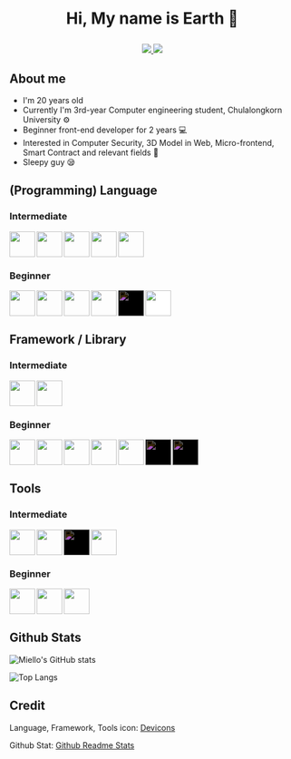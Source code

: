 <h1 align="center">

Hi, My name is Earth :wave:

</h1>

<p align="center">

<a href="mailTo:pisitpong@miello.dev" target="_blank">
    <img src="https://img.shields.io/badge/Gmail-D14836?style=for-the-badge&logo=gmail&logoColor=white" />
</a>

<a href="https://github.com/miello" target="_blank">
    <img src="https://img.shields.io/badge/GitHub-100000?style=for-the-badge&logo=github&logoColor=white" />
</a>

</p>

## About me

- I'm 20 years old
- Currently I'm 3rd-year Computer engineering student, Chulalongkorn University :gear:
- Beginner front-end developer for 2 years :computer:
- Interested in Computer Security, 3D Model in Web, Micro-frontend, Smart Contract and relevant fields :exploding_head:
- Sleepy guy :sleepy:

<link rel="stylesheet" href="https://cdn.jsdelivr.net/gh/devicons/devicon@latest/devicon.min.css">

## (Programming) Language

### Intermediate

<div style="display: flex;gap: 3px;flex-wrap: wrap">

<img src="https://cdn.jsdelivr.net/gh/devicons/devicon/icons/html5/html5-original.svg" width="45" />

<img src="https://cdn.jsdelivr.net/gh/devicons/devicon/icons/css3/css3-original.svg" width="45" />

<img src="https://cdn.jsdelivr.net/gh/devicons/devicon/icons/typescript/typescript-original.svg" width="45" />

<img src="https://cdn.jsdelivr.net/gh/devicons/devicon/icons/javascript/javascript-original.svg" width="45" />

<img src="https://cdn.jsdelivr.net/gh/devicons/devicon/icons/nodejs/nodejs-original.svg" width="45" />

</div>

### Beginner

<div style="display: flex;gap: 3px;flex-wrap: wrap">

<img src="https://cdn.jsdelivr.net/gh/devicons/devicon/icons/python/python-original.svg" width="45" />

<img src="https://cdn.jsdelivr.net/gh/devicons/devicon/icons/go/go-original.svg" width="45" />

<img src="https://cdn.jsdelivr.net/gh/devicons/devicon/icons/cplusplus/cplusplus-original.svg" width="45" />

<img src="https://cdn.jsdelivr.net/gh/devicons/devicon/icons/c/c-original.svg" width="45" />

<img src="https://cdn.jsdelivr.net/gh/devicons/devicon/icons/rust/rust-plain.svg" style="background-color: white; filter: invert(1)" width="45" />

<img src="https://cdn.jsdelivr.net/gh/devicons/devicon/icons/java/java-original.svg" style="background-color: white" width="45" />
    
</div>

## Framework / Library

### Intermediate

<div style="display: flex;gap: 3px;flex-wrap: wrap">

<img src="https://cdn.jsdelivr.net/gh/devicons/devicon/icons/react/react-original.svg" width="45" />

<img src="https://cdn.jsdelivr.net/gh/devicons/devicon/icons/nextjs/nextjs-original.svg" width="45" />

</div>

### Beginner

<div style="display: flex;gap: 3px;flex-wrap: wrap">

<img src="https://cdn.jsdelivr.net/gh/devicons/devicon/icons/svelte/svelte-original.svg" width="45" />

<img src="https://cdn.jsdelivr.net/gh/devicons/devicon/icons/vuejs/vuejs-original.svg" width="45" />

<img src="https://cdn.jsdelivr.net/gh/devicons/devicon/icons/tailwindcss/tailwindcss-plain.svg" width="45" />

<img src="https://cdn.jsdelivr.net/gh/devicons/devicon/icons/nuxtjs/nuxtjs-original.svg" width="45" />
          
<img src="https://cdn.jsdelivr.net/gh/devicons/devicon/icons/nestjs/nestjs-plain.svg" width="45" />

<img src="https://cdn.jsdelivr.net/gh/devicons/devicon/icons/express/express-original.svg" style="background-color: white; filter: invert(1)" width="45" />

<img src="https://cdn.jsdelivr.net/gh/devicons/devicon/icons/flask/flask-original.svg" width="45" style="background-color: white; filter: invert(1)" />

</div>

## Tools

### Intermediate

<div style="display: flex;gap: 3px;flex-wrap: wrap">

<img src="https://cdn.jsdelivr.net/gh/devicons/devicon/icons/vscode/vscode-original.svg" width="45" />

<img src="https://cdn.jsdelivr.net/gh/devicons/devicon/icons/git/git-original.svg" width="45" />

<img src="https://cdn.jsdelivr.net/gh/devicons/devicon/icons/github/github-original.svg" style="background-color: white; filter: invert(1)" width="45" />

<img src="https://cdn.jsdelivr.net/gh/devicons/devicon/icons/gitlab/gitlab-original.svg" width="45" />
</div>

### Beginner

<div style="display: flex;gap: 3px;flex-wrap: wrap">

<img src="https://cdn.jsdelivr.net/gh/devicons/devicon/icons/firebase/firebase-plain.svg" width="45" />

<img src="https://cdn.jsdelivr.net/gh/devicons/devicon/icons/docker/docker-original.svg" width="45" />

<img src="https://cdn.jsdelivr.net/gh/devicons/devicon/icons/digitalocean/digitalocean-original.svg" width="45" />

</div>

## Github Stats

![Miello's GitHub stats](https://github-readme-stats.vercel.app/api?username=miello&show_icons=true&theme=radical)

![Top Langs](https://github-readme-stats.vercel.app/api/top-langs/?username=miello&layout=compact&theme=radical)

## Credit

Language, Framework, Tools icon: [Devicons](https://github.com/devicons/devicon/)

Github Stat: [Github Readme Stats](https://github.com/anuraghazra/github-readme-stats)
